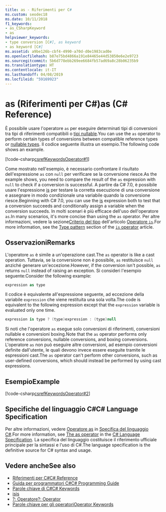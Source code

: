 ```yaml
---
title: as - Riferimenti per C#
ms.custom: seodec18
ms.date: 10/11/2018
f1_keywords:
- as_CSharpKeyword
- as
helpviewer_keywords:
- type conversion [C#], as keyword
- as keyword [C#]
ms.assetid: a9be126b-cbf4-4990-a70d-d0e1983cad0e
ms.openlocfilehash: b87e75bd4866a191e84465e44d53850e6e2e9723
ms.sourcegitcommit: 5b6d778ebb269ee6684fb57ad69a8c28b06235b9
ms.translationtype: HT
ms.contentlocale: it-IT
ms.lasthandoff: 04/08/2019
ms.locfileid: "59169923"
---
```

# <a name="as-c-reference"></a><span data-ttu-id="1b9fe-102">as (Riferimenti per C#)</span><span class="sxs-lookup"><span data-stu-id="1b9fe-102">as (C# Reference)</span></span>
<span data-ttu-id="1b9fe-103">È possibile usare l'operatore `as` per eseguire determinati tipi di conversioni tra tipi di riferimenti compatibili o [tipi nullable](../../../csharp/programming-guide/nullable-types/index.md).</span><span class="sxs-lookup"><span data-stu-id="1b9fe-103">You can use the `as` operator to perform certain types of conversions between compatible reference types or [nullable types](../../../csharp/programming-guide/nullable-types/index.md).</span></span> <span data-ttu-id="1b9fe-104">Il codice seguente illustra un esempio.</span><span class="sxs-lookup"><span data-stu-id="1b9fe-104">The following code shows an example.</span></span>  
  
[!code-csharp[csrefKeywordsOperator#1](~/samples/snippets/csharp/VS_Snippets_VBCSharp/csrefKeywordsOperator/CS/csrefKeywordsOperators.cs#1)]

<span data-ttu-id="1b9fe-105">Come mostrato nell'esempio, è necessario confrontare il risultato dell'espressione `as` con `null` per verificare se la conversione riesce.</span><span class="sxs-lookup"><span data-stu-id="1b9fe-105">As the example shows, you need to compare the result of the `as` expression with `null` to check if a conversion is successful.</span></span> <span data-ttu-id="1b9fe-106">A partire da C# 7.0, è possibile usare l'espressione [is](is.md) per testare la corretta esecuzione di una conversione e assegnare in modo condizionale una variabile quando la conversione riesce.</span><span class="sxs-lookup"><span data-stu-id="1b9fe-106">Beginning with C# 7.0, you can use the [is](is.md) expression both to test that a conversion succeeds and conditionally assign a variable when the conversion succeeds.</span></span> <span data-ttu-id="1b9fe-107">In molti scenari è più efficace dell'uso dell'operatore `as`.</span><span class="sxs-lookup"><span data-stu-id="1b9fe-107">In many scenarios, it's more concise than using the `as` operator.</span></span> <span data-ttu-id="1b9fe-108">Per altre informazioni, vedere la sezione[Criterio del tipo](is.md#type) dell'articolo [Operatore `is`](is.md).</span><span class="sxs-lookup"><span data-stu-id="1b9fe-108">For more information, see the [Type pattern](is.md#type) section of the [`is` operator](is.md) article.</span></span>
  
## <a name="remarks"></a><span data-ttu-id="1b9fe-109">Osservazioni</span><span class="sxs-lookup"><span data-stu-id="1b9fe-109">Remarks</span></span>  
 <span data-ttu-id="1b9fe-110">L'operatore `as` è simile a un'operazione cast.</span><span class="sxs-lookup"><span data-stu-id="1b9fe-110">The `as` operator is like a cast operation.</span></span> <span data-ttu-id="1b9fe-111">Tuttavia, se la conversione non è possibile, `as` restituisce `null` anziché generare un'eccezione.</span><span class="sxs-lookup"><span data-stu-id="1b9fe-111">However, if the conversion isn't possible, `as` returns `null` instead of raising an exception.</span></span> <span data-ttu-id="1b9fe-112">Si consideri l'esempio seguente:</span><span class="sxs-lookup"><span data-stu-id="1b9fe-112">Consider the following example:</span></span>  
  
```csharp  
expression as type  
```  
  
 <span data-ttu-id="1b9fe-113">Il codice è equivalente all'espressione seguente, ad eccezione della variabile `expression` che viene restituita una sola volta.</span><span class="sxs-lookup"><span data-stu-id="1b9fe-113">The code is equivalent to the following expression except that the `expression` variable is evaluated only one time.</span></span>  
  
```csharp  
expression is type ? (type)expression : (type)null  
```  
  
 <span data-ttu-id="1b9fe-114">Si noti che l'operatore `as` esegue solo conversioni di riferimenti, conversioni nullable e conversioni boxing.</span><span class="sxs-lookup"><span data-stu-id="1b9fe-114">Note that the `as` operator performs only reference conversions, nullable conversions, and boxing conversions.</span></span> <span data-ttu-id="1b9fe-115">L'operatore `as` non può eseguire altre conversioni, ad esempio conversioni definite dall'utente, le quali devono invece essere eseguite tramite le espressioni cast.</span><span class="sxs-lookup"><span data-stu-id="1b9fe-115">The `as` operator can't perform other conversions, such as user-defined conversions, which should instead be performed by using cast expressions.</span></span>  
  
## <a name="example"></a><span data-ttu-id="1b9fe-116">Esempio</span><span class="sxs-lookup"><span data-stu-id="1b9fe-116">Example</span></span>  

[!code-csharp[csrefKeywordsOperator#2](~/samples/snippets/csharp/VS_Snippets_VBCSharp/csrefKeywordsOperator/CS/csrefKeywordsOperators.cs#2)]
  
## <a name="c-language-specification"></a><span data-ttu-id="1b9fe-117">Specifiche del linguaggio C#</span><span class="sxs-lookup"><span data-stu-id="1b9fe-117">C# Language Specification</span></span>  

<span data-ttu-id="1b9fe-118">Per altre informazioni, vedere [Operatore as](~/_csharplang/spec/expressions.md#the-as-operator) in [Specifica del linguaggio C#](../language-specification/index.md).</span><span class="sxs-lookup"><span data-stu-id="1b9fe-118">For more information, see [The as operator](~/_csharplang/spec/expressions.md#the-as-operator) in the [C# Language Specification](../language-specification/index.md).</span></span> <span data-ttu-id="1b9fe-119">La specifica del linguaggio costituisce il riferimento ufficiale principale per la sintassi e l'uso di C#.</span><span class="sxs-lookup"><span data-stu-id="1b9fe-119">The language specification is the definitive source for C# syntax and usage.</span></span>
 
## <a name="see-also"></a><span data-ttu-id="1b9fe-120">Vedere anche</span><span class="sxs-lookup"><span data-stu-id="1b9fe-120">See also</span></span>

- [<span data-ttu-id="1b9fe-121">Riferimenti per C#</span><span class="sxs-lookup"><span data-stu-id="1b9fe-121">C# Reference</span></span>](../../../csharp/language-reference/index.md)
- [<span data-ttu-id="1b9fe-122">Guida per programmatori C#</span><span class="sxs-lookup"><span data-stu-id="1b9fe-122">C# Programming Guide</span></span>](../../../csharp/programming-guide/index.md)
- [<span data-ttu-id="1b9fe-123">Parole chiave di C#</span><span class="sxs-lookup"><span data-stu-id="1b9fe-123">C# Keywords</span></span>](../../../csharp/language-reference/keywords/index.md)
- [<span data-ttu-id="1b9fe-124">is</span><span class="sxs-lookup"><span data-stu-id="1b9fe-124">is</span></span>](../../../csharp/language-reference/keywords/is.md)
- [<span data-ttu-id="1b9fe-125">?: Operatore</span><span class="sxs-lookup"><span data-stu-id="1b9fe-125">?: Operator</span></span>](../../../csharp/language-reference/operators/conditional-operator.md)
- [<span data-ttu-id="1b9fe-126">Parole chiave per gli operatori</span><span class="sxs-lookup"><span data-stu-id="1b9fe-126">Operator Keywords</span></span>](../../../csharp/language-reference/keywords/operator-keywords.md)
